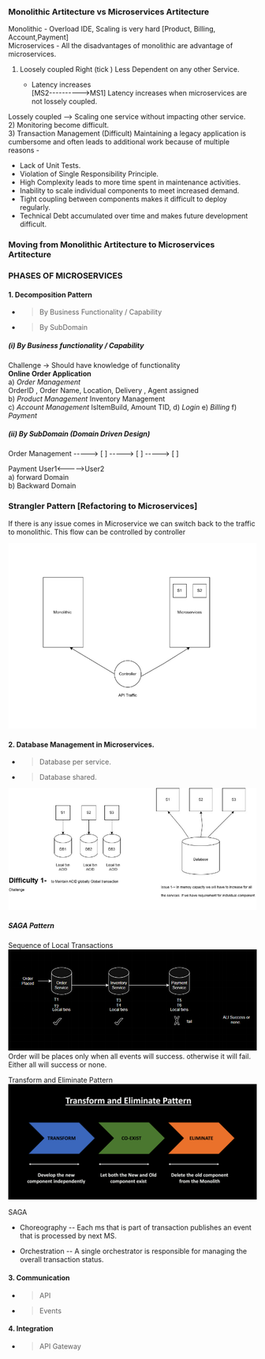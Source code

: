 ###  Monolithic Artitecture vs Microservices Artitecture 
Monolithic  - Overload IDE, Scaling is very hard [Product, Billing, Account,Payment]       
Microservices - All the disadvantages of monolithic are advantage of microservices. 


1) Loosely coupled Right (tick ) Less Dependent on any other Service. 

   -  Latency increases   
[MS2---------->MS1] Latency increases when microservices are not lossely coupled.      

Lossely coupled --> Scaling one service without impacting other service.    
2) Monitoring become difficult.    
3) Transaction Management   (Difficult)
Maintaining a legacy application is cumbersome and often leads to additional work because of multiple reasons -

- Lack of Unit Tests.      
- Violation of Single Responsibility Principle.       
- High Complexity leads to more time spent in maintenance activities.       
- Inability to scale individual components to meet increased demand.     
- Tight coupling between components makes it difficult to deploy regularly.     
- Technical Debt accumulated over time and makes future development difficult.    

### Moving from Monolithic Artitecture to Microservices Artitecture

### PHASES OF MICROSERVICES 
#### 1. Decomposition Pattern   
- > By Business Functionality / Capability 
- > By SubDomain 
  
##### (i) By Business functionality / Capability 
Challenge ->   Should have knowledge of functionality    
**Online Order Application**      
a) _Order Management_      
OrderID , Order Name, Location, Delivery , Agent assigned       
b) _Product Management_  Inventory Management        
c) _Account Management_  IsItemBuild, Amount TID, 
d) _Login_ 
e) _Billing_ 
f) _Payment_ 
##### (ii) By SubDomain (Domain Driven Design)            
Order Management                     -----> [     ]
                                     -----> [     ] 
                                     -----> [     ] 


Payment User1<----->User2    
a) forward Domain   
b) Backward Domain      

### Strangler Pattern [Refactoring to Microservices] 
If there is any issue comes in Microservice we can switch back to the traffic to monolithic. This flow can be controlled by controller

![L03.png](L03StranglerPattern-.png)

#### 2. Database Management in Microservices.
- > Database per service.       
- > Database shared.       
  
![Database Management in MS](L03DatabaseManagementINMS.jpg)

##### SAGA Pattern 
Sequence of Local Transactions 
![Saga Pattern](L03SAgaPattern.png)
Order will be places only when all events will success. otherwise it will fail. Either all will success or none.

Transform and Eliminate Pattern
![Tranform&Eliminate](L03Tranfrom&EliminatePattern.png)

SAGA  
- Choreography -- Each ms that is part of transaction publishes an event that is processed by next MS.  

- Orchestration -- A single orchestrator is responsible for managing the overall transaction status. 

#### 3. Communication 
- > API 
- > Events 

#### 4. Integration 
- > API Gateway 
